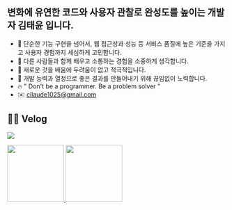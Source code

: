 ## 변화에 유연한 코드와 사용자 관찰로 완성도를 높이는 개발자 김태윤 입니다.

- 💪 단순한 기능 구현을 넘어서, 웹 접근성과 성능 등 서비스 품질에 높은 기준을 가지고 사용자 경험까지 세심하게 고민합니다.
- 👬 다른 사람들과 함께 배우고 소통하는 경험을 소중하게 생각합니다.
- 🙌 새로운 것을 배움에 두려움이 없고 적극적입니다.
- 🏃 개발 능력과 열정으로 좋은 결과를 만들어내기 위해 끊임없이 노력합니다.
- 🔥 " Don't be a programmer. Be a problem solver "
- ✉️ [cllaude1025@gmail.com](mailto:cllaude1025@gmail.com)


<p>
  <h2>✍🏻 Velog</h2>
  <img src="https://velog-readme-stats.vercel.app/api/badge?name=cllaude" />
</p>

<p>
  <a href="https://velog.io/@cllaude">
    <img height="130px" src="https://velog-readme-stats.vercel.app/api/list?name=cllaude&color=dark" />
   <img height="130px" src="https://velog-readme-stats.vercel.app/api?name=cllaude&color=dark" />
  </a>
</div>


